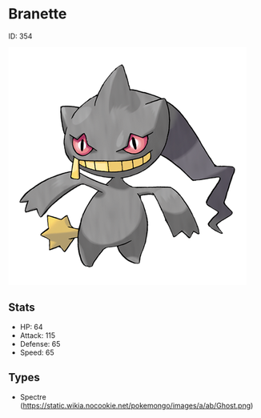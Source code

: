 # Branette


ID: 354

![](https://raw.githubusercontent.com/PokeAPI/sprites/master/sprites/pokemon/other/official-artwork/354.png "Branette")

## Stats


 - HP: 64
 - Attack: 115
 - Defense: 65
 - Speed: 65

## Types


 - Spectre (https://static.wikia.nocookie.net/pokemongo/images/a/ab/Ghost.png)
